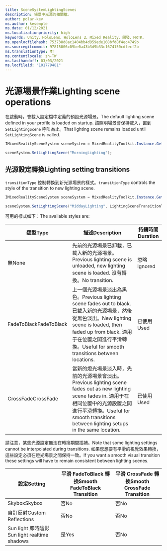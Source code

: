 ```yaml
---
title: SceneSystemLightingScenes
description: 場景中光源的相關檔。
author: polar-kev
ms.author: kesemple
ms.date: 01/12/2021
ms.localizationpriority: high
keywords: Unity、HoloLens、HoloLens 2、Mixed Reality、開發、MRTK、
ms.openlocfilehash: 753738d8ac1404bb4d959ede108bfd8f4ec4749b
ms.sourcegitcommit: 97815006c09be0a43b3d9b33c1674150cdfecf2b
ms.translationtype: MT
ms.contentlocale: zh-TW
ms.lasthandoff: 03/03/2021
ms.locfileid: "101779481"
---
```

# <a name="lighting-scene-operations"></a><span data-ttu-id="6435e-104">光源場景作業</span><span class="sxs-lookup"><span data-stu-id="6435e-104">Lighting scene operations</span></span>

<span data-ttu-id="6435e-105">在啟動時，會載入設定檔中定義的預設光源場景。</span><span class="sxs-lookup"><span data-stu-id="6435e-105">The default lighting scene defined in your profile is loaded on startup.</span></span> <span data-ttu-id="6435e-106">該照明場景會保持載入，直到 `SetLightingScene` 呼叫為止。</span><span class="sxs-lookup"><span data-stu-id="6435e-106">That lighting scene remains loaded until `SetLightingScene` is called.</span></span>

```c#
IMixedRealitySceneSystem sceneSystem = MixedRealityToolkit.Instance.GetService<IMixedRealitySceneSystem>();

sceneSystem.SetLightingScene("MorningLighting");
```

## <a name="lighting-setting-transitions"></a><span data-ttu-id="6435e-107">光源設定轉換</span><span class="sxs-lookup"><span data-stu-id="6435e-107">Lighting setting transitions</span></span>

<span data-ttu-id="6435e-108">`transitionType` 控制轉換到新光源場景的樣式。</span><span class="sxs-lookup"><span data-stu-id="6435e-108">`transitionType` controls the style of the transition to new lighting scene.</span></span>

```c#
IMixedRealitySceneSystem sceneSystem = MixedRealityToolkit.Instance.GetService<IMixedRealitySceneSystem>();

sceneSystem.SetLightingScene("MiddayLighting", LightingSceneTransitionType.CrossFade);
```

<span data-ttu-id="6435e-109">可用的樣式如下：</span><span class="sxs-lookup"><span data-stu-id="6435e-109">The available styles are:</span></span>

<span data-ttu-id="6435e-110">類型</span><span class="sxs-lookup"><span data-stu-id="6435e-110">Type</span></span> | <span data-ttu-id="6435e-111">描述</span><span class="sxs-lookup"><span data-stu-id="6435e-111">Description</span></span> | <span data-ttu-id="6435e-112">持續時間</span><span class="sxs-lookup"><span data-stu-id="6435e-112">Duration</span></span>
--- | --- | ---
<span data-ttu-id="6435e-113">無</span><span class="sxs-lookup"><span data-stu-id="6435e-113">None</span></span> | <span data-ttu-id="6435e-114">先前的光源場景已卸載，已載入新的光源場景。</span><span class="sxs-lookup"><span data-stu-id="6435e-114">Previous lighting scene is unloaded, new lighting scene is loaded.</span></span> <span data-ttu-id="6435e-115">沒有轉換。</span><span class="sxs-lookup"><span data-stu-id="6435e-115">No transition.</span></span> | <span data-ttu-id="6435e-116">忽略</span><span class="sxs-lookup"><span data-stu-id="6435e-116">Ignored</span></span>
<span data-ttu-id="6435e-117">FadeToBlack</span><span class="sxs-lookup"><span data-stu-id="6435e-117">FadeToBlack</span></span> | <span data-ttu-id="6435e-118">上一個光源場景淡出為黑色。</span><span class="sxs-lookup"><span data-stu-id="6435e-118">Previous lighting scene fades out to black.</span></span> <span data-ttu-id="6435e-119">已載入新的光源場景，然後從黑色淡出。</span><span class="sxs-lookup"><span data-stu-id="6435e-119">New lighting scene is loaded, then faded up from black.</span></span> <span data-ttu-id="6435e-120">適用于在位置之間進行平滑轉換。</span><span class="sxs-lookup"><span data-stu-id="6435e-120">Useful for smooth transitions between locations.</span></span> | <span data-ttu-id="6435e-121">已使用</span><span class="sxs-lookup"><span data-stu-id="6435e-121">Used</span></span>
<span data-ttu-id="6435e-122">CrossFade</span><span class="sxs-lookup"><span data-stu-id="6435e-122">CrossFade</span></span> | <span data-ttu-id="6435e-123">當新的燈光場景淡入時，先前的光源場景會淡出。</span><span class="sxs-lookup"><span data-stu-id="6435e-123">Previous lighting scene fades out as new lighting scene fades in.</span></span> <span data-ttu-id="6435e-124">適用于在相同位置中的光源設置之間進行平滑轉換。</span><span class="sxs-lookup"><span data-stu-id="6435e-124">Useful for smooth transitions between lighting setups in the same location.</span></span> | <span data-ttu-id="6435e-125">已使用</span><span class="sxs-lookup"><span data-stu-id="6435e-125">Used</span></span>

<span data-ttu-id="6435e-126">請注意，某些光源設定無法在轉換期間插補。</span><span class="sxs-lookup"><span data-stu-id="6435e-126">Note that some lighting settings cannot be interpolated during transitions.</span></span> <span data-ttu-id="6435e-127">如果您想要有平滑的視覺效果轉換，這些設定必須在燈光場景之間保持一致。</span><span class="sxs-lookup"><span data-stu-id="6435e-127">If you want a smooth visual transition these settings will have to remain consistent between lighting scenes.</span></span>

<span data-ttu-id="6435e-128">設定</span><span class="sxs-lookup"><span data-stu-id="6435e-128">Setting</span></span> | <span data-ttu-id="6435e-129">平滑 FadeToBlack 轉換</span><span class="sxs-lookup"><span data-stu-id="6435e-129">Smooth FadeToBlack Transition</span></span> | <span data-ttu-id="6435e-130">平滑 CrossFade 轉換</span><span class="sxs-lookup"><span data-stu-id="6435e-130">Smooth CrossFade Transition</span></span>
--- | --- | ---
<span data-ttu-id="6435e-131">Skybox</span><span class="sxs-lookup"><span data-stu-id="6435e-131">Skybox</span></span> | <span data-ttu-id="6435e-132">否</span><span class="sxs-lookup"><span data-stu-id="6435e-132">No</span></span> | <span data-ttu-id="6435e-133">否</span><span class="sxs-lookup"><span data-stu-id="6435e-133">No</span></span>
<span data-ttu-id="6435e-134">自訂反射</span><span class="sxs-lookup"><span data-stu-id="6435e-134">Custom Reflections</span></span> | <span data-ttu-id="6435e-135">否</span><span class="sxs-lookup"><span data-stu-id="6435e-135">No</span></span> | <span data-ttu-id="6435e-136">否</span><span class="sxs-lookup"><span data-stu-id="6435e-136">No</span></span>
<span data-ttu-id="6435e-137">Sun light 即時陰影</span><span class="sxs-lookup"><span data-stu-id="6435e-137">Sun light realtime shadows</span></span> | <span data-ttu-id="6435e-138">是</span><span class="sxs-lookup"><span data-stu-id="6435e-138">Yes</span></span> | <span data-ttu-id="6435e-139">否</span><span class="sxs-lookup"><span data-stu-id="6435e-139">No</span></span>
